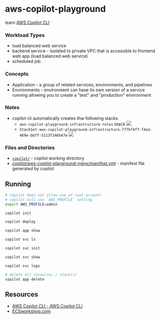 # aws-copilot-playground

learn [AWS Copilot CLI](https://aws.github.io/copilot-cli/)

### Workload Types

* load balanced web service
* backend service - isolated to private VPC that is accessible to frontend web app (load balanced web service)
* scheduled job

### Concepts

* Application - a group of related services, environments, and pipelines
* Environments - environment can have its own version of a service running allowing you to create a "test" and "production" environment

### Notes

* copilot cli automatically creates thw following stacks
    * `aws-copilot-playground-infrastructure-roles` stack
        ![](https://www.evernote.com/l/AAFuJxIjJk9CnIj2PLZgRPE00acVAbuftYkB/image.png)
    * `StackSet-aws-copilot-playground-infrastructure-777bf4f7-f4a1-469e-bbff-5113f346b47e`
        ![](https://www.evernote.com/l/AAEi6LD4-VxJOIFL2e84M4nrNp8l_TsMZlwB/image.png)

### Files and Directories

* [`copilot/`](copilot) - copilot working directory
* [copilot/aws-copilot-playground-nginx/manifest.yml](copilot/aws-copilot-playground-nginx/manifest.yml) - manifest file generated by copilot

## Running

```sh
# copilot does not allow use of root account.
# copilot will use `AWS_PROFILE` setting
export AWS_PROFILE=admin

copilot init

copilot deploy

copilot app show

copilot svc ls

copilot svc init

copilot svc show

copilot svc logs

# delete all resources / stack(s)
copilot app delete
```

## Resources

* [AWS Copilot CLI - AWS Copilot CLI](https://aws.github.io/copilot-cli/)
* [ECSworkshop.com](https://ecsworkshop.com)